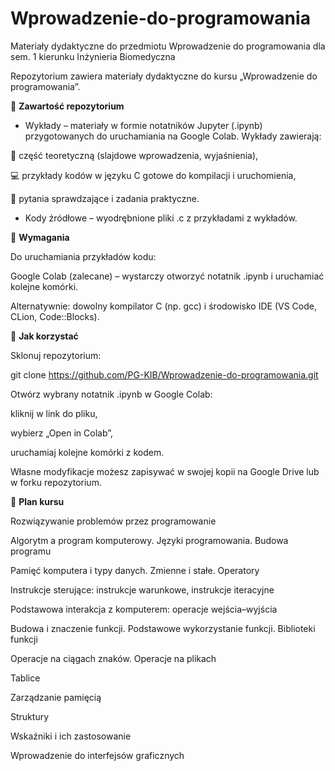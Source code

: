 # Wprowadzenie-do-programowania
Materiały dydaktyczne do przedmiotu Wprowadzenie do programowania dla sem. 1 kierunku Inżynieria Biomedyczna

Repozytorium zawiera materiały dydaktyczne do kursu „Wprowadzenie do programowania”.

📂 **Zawartość repozytorium**

- Wykłady – materiały w formie notatników Jupyter (.ipynb) przygotowanych do uruchamiania na Google Colab.
Wykłady zawierają:

📘 część teoretyczną (slajdowe wprowadzenia, wyjaśnienia),

💻 przykłady kodów w języku C gotowe do kompilacji i uruchomienia,

📝 pytania sprawdzające i zadania praktyczne.

- Kody źródłowe – wyodrębnione pliki .c z przykładami z wykładów.


🔧 **Wymagania**

Do uruchamiania przykładów kodu:

Google Colab (zalecane) – wystarczy otworzyć notatnik .ipynb i uruchamiać kolejne komórki.

Alternatywnie: dowolny kompilator C (np. gcc) i środowisko IDE (VS Code, CLion, Code::Blocks).

🚀 **Jak korzystać**

Sklonuj repozytorium:

git clone https://github.com/PG-KIB/Wprowadzenie-do-programowania.git


Otwórz wybrany notatnik .ipynb w Google Colab:

kliknij w link do pliku,

wybierz „Open in Colab”,

uruchamiaj kolejne komórki z kodem.

Własne modyfikacje możesz zapisywać w swojej kopii na Google Drive lub w forku repozytorium.

📅 **Plan kursu**

Rozwiązywanie problemów przez programowanie

Algorytm a program komputerowy. Języki programowania. Budowa programu

Pamięć komputera i typy danych. Zmienne i stałe. Operatory

Instrukcje sterujące: instrukcje warunkowe, instrukcje iteracyjne

Podstawowa interakcja z komputerem: operacje wejścia–wyjścia

Budowa i znaczenie funkcji. Podstawowe wykorzystanie funkcji. Biblioteki funkcji

Operacje na ciągach znaków. Operacje na plikach

Tablice

Zarządzanie pamięcią

Struktury

Wskaźniki i ich zastosowanie

Wprowadzenie do interfejsów graficznych
